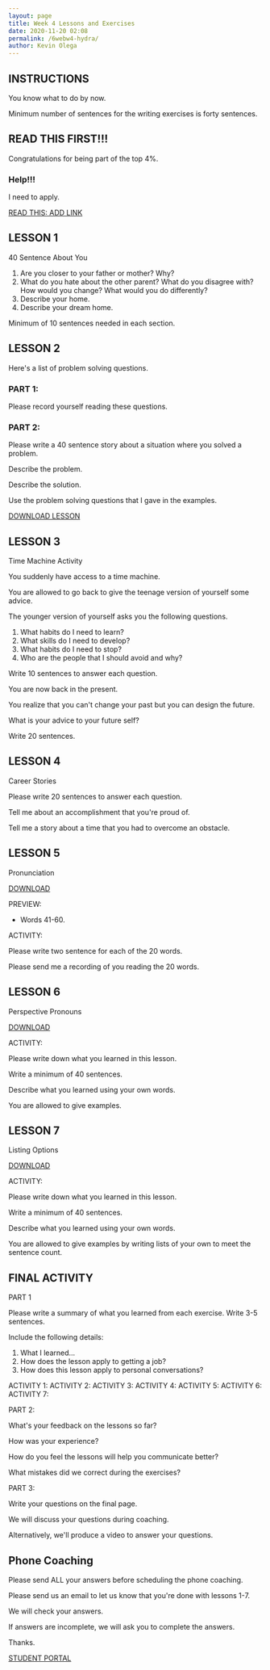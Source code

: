 ```yaml
--- 
layout: page
title: Week 4 Lessons and Exercises
date: 2020-11-20 02:08
permalink: /6webw4-hydra/ 
author: Kevin Olega 
--- 
```

## INSTRUCTIONS

You know what to do by now.

Minimum number of sentences for the writing exercises is forty sentences.

## READ THIS FIRST!!!

Congratulations for being part of the top 4%.

### Help!!!

I need to apply.

[READ THIS: ADD LINK](https://callcentertrainingtips.com/ee)

## LESSON 1

40 Sentence About You

1. Are you closer to your father or mother? Why?
2. What do you hate about the other parent? What do you disagree with? How would you change? What would you do differently?
3. Describe your home.
4. Describe your dream home.

Minimum of 10 sentences needed in each section.

## LESSON 2

Here's a list of problem solving questions. 

### PART 1: 

Please record yourself reading these questions.

### PART 2:

Please write a 40 sentence story about a situation where you solved a problem.

Describe the problem.

Describe the solution.

Use the problem solving questions that I gave in the examples.

[DOWNLOAD LESSON](https://docs.google.com/document/d/1m1jS4NcH0PggRQNgHcdhN4oX9JvD-OgwEeiezriCCbM/edit?usp=sharing)

## LESSON 3 

Time Machine Activity

You suddenly have access to a time machine. 

You are allowed to go back to give the teenage version of yourself some advice.

The younger version of yourself asks you the following questions.

1. What habits do I need to learn?
2. What skills do I need to develop?
3. What habits do I need to stop?
4. Who are the people that I should avoid and why?

Write 10 sentences to answer each question.

You are now back in the present.

You realize that you can't change your past but you can design the future.

What is your advice to your future self?

Write 20 sentences.

## LESSON 4 

Career Stories

Please write 20 sentences to answer each question.

Tell me about an accomplishment that you're proud of.

Tell me a story about a time that you had to overcome an obstacle.

## LESSON 5

Pronunciation

[DOWNLOAD](https://drive.google.com/file/d/1UE0H2P4qB69wpbJJa57ErCIbxAZHZie4/view?usp=sharing)

PREVIEW:

- Words 41-60.

ACTIVITY:

Please write two sentence for each of the 20 words.

Please send me a recording of you reading the 20 words.


## LESSON 6

Perspective Pronouns

[DOWNLOAD](https://drive.google.com/file/d/1XR0xioNOvTCuW3iyVOCpCR4bTAXezYRB/view?usp=sharing)

ACTIVITY:

Please write down what you learned in this lesson.

Write a minimum of 40 sentences.

Describe what you learned using your own words.

You are allowed to give examples.

## LESSON 7

Listing Options

[DOWNLOAD](https://drive.google.com/file/d/1AGB_xqVvqe7BJvNmSwmwQ2iczkjOGSBP/view?usp=sharing)

ACTIVITY:

Please write down what you learned in this lesson.

Write a minimum of 40 sentences.

Describe what you learned using your own words.

You are allowed to give examples by writing lists of your own to meet the sentence count.

## FINAL ACTIVITY

PART 1

Please write a summary of what you learned from each exercise. Write 3-5 sentences.

Include the following details:

1. What I learned...
2. How does the lesson apply to getting a job?
3. How does this lesson apply to personal conversations?

ACTIVITY 1:
ACTIVITY 2:
ACTIVITY 3:
ACTIVITY 4:
ACTIVITY 5:
ACTIVITY 6:
ACTIVITY 7:

PART 2:

What's your feedback on the lessons so far?

How was your experience?

How do you feel the lessons will help you communicate better?

What mistakes did we correct during the exercises?

PART 3:

Write your questions on the final page.

We will discuss your questions during coaching.

Alternatively, we'll produce a video to answer your questions.


## Phone Coaching

Please send ALL your answers before scheduling the phone coaching.

Please send us an email to let us know that you're done with lessons 1-7.

We will check your answers.

If answers are incomplete, we will ask you to complete the answers.

Thanks.

<a href="https://callcentertrainingtips.com/6webstudent/" class="button focus">STUDENT PORTAL</a>

